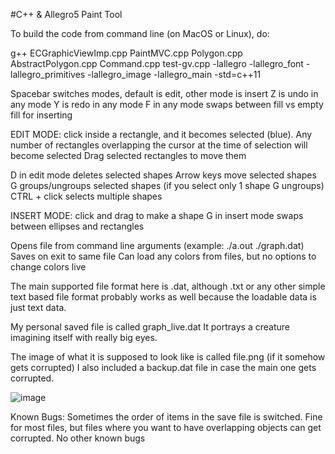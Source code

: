 #C++ & Allegro5 Paint Tool

To build the code from command line (on MacOS or Linux), do:

g++ ECGraphicViewImp.cpp PaintMVC.cpp Polygon.cpp AbstractPolygon.cpp Command.cpp test-gv.cpp -lallegro -lallegro_font -lallegro_primitives -lallegro_image -lallegro_main -std=c++11

Spacebar switches modes, default is edit, other mode is insert
Z is undo in any mode
Y is redo in any mode
F in any mode swaps between fill vs empty fill for inserting

EDIT MODE:
click inside a rectangle, and it becomes selected (blue). 
Any number of rectangles overlapping the cursor at the time of selection will become selected
Drag selected rectangles to move them

D in edit mode deletes selected shapes
Arrow keys move selected shapes
G groups/ungroups selected shapes (if you select only 1 shape G ungroups)
CTRL + click selects multiple shapes

INSERT MODE:
click and drag to make a shape
G in insert mode swaps between ellipses and rectangles

Opens file from command line arguments (example: ./a.out ./graph.dat)
Saves on exit to same file
Can load any colors from files, but no options to change colors live

The main supported file format here is .dat, although .txt 
or any other simple text based file format probably works as well because 
the loadable data is just text data.

My personal saved file is called graph_live.dat 
It portrays a creature imagining itself with really big eyes.

The image of what it is supposed to look like is called file.png (if it somehow gets corrupted)
I also included a backup.dat file in case the main one gets corrupted.

![image](https://github.com/robingould/Paint-Tool/assets/13643473/4da49c0d-83b8-4a17-8b17-60051ec97ae0)

Known Bugs: 
Sometimes the order of items in the save file is switched. 
Fine for most files, but files where you want to have overlapping objects can get corrupted.
No other known bugs







